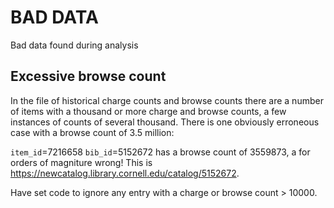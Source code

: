 # BAD DATA

Bad data found during analysis

## Excessive browse count

In the file of historical charge counts and browse counts there are a number of items with a thousand or more charge and browse counts, a few instances of counts of several thousand. There is one obviously erroneous case with a browse count of 3.5 million:

`item_id`=7216658 `bib_id`=5152672 has a browse count of 3559873, a for orders of magniture wrong! This is <https://newcatalog.library.cornell.edu/catalog/5152672>.

Have set code to ignore any entry with a charge or browse count > 10000.

